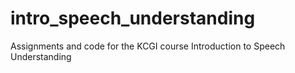 # intro_speech_understanding
Assignments and code for the KCGI course Introduction to Speech Understanding
